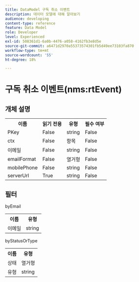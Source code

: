 ```yaml
---
title: DataModel 구독 취소 이벤트
description: 데이터 모델에 대해 알아보기
audience: developing
content-type: reference
feature: Data Model
role: Developer
level: Experienced
exl-id: 508361d1-6a0b-4476-a058-4162fb3e8d5e
source-git-commit: a6471d2970a55373574301fb5d49ee73103fa870
workflow-type: tm+mt
source-wordcount: '55'
ht-degree: 18%

---
```


# 구독 취소 이벤트(nms:rtEvent)

## 개체 설명

<table>
               <tr>
                  <th>이름</th>
                  <th>읽기 전용</th>
                  <th>유형</th>
                  <th>필수 여부</th>
               </tr>
               <tr>
                  <td>PKey</td>
                  <td>False</td>
                  <td>string</td>
                  <td>False</td>
               </tr>
               <tr>
                  <td>ctx</td>
                  <td>False</td>
                  <td>항목</td>
                  <td>False</td>
               </tr>
               <tr>
                  <td>이메일</td>
                  <td>False</td>
                  <td>string</td>
                  <td>False</td>
               </tr>
               <tr>
                  <td>emailFormat</td>
                  <td>False</td>
                  <td>열거형</td>
                  <td>False</td>
               </tr>
               <tr>
                  <td>mobilePhone</td>
                  <td>False</td>
                  <td>string</td>
                  <td>False</td>
               </tr>
               <tr>
                  <td>serverUrl</td>
                  <td>True</td>
                  <td>string</td>
                  <td>False</td>
               </tr>
            </table>

## 필터

byEmail

<table>
    <tr>
    <th>이름</th>
    <th>유형</th>
    </tr>
    <tr>
    <td>이메일</td>
    <td>string</td>
    </tr>
</table>

byStatusOrType

<table>
        <tr>
        <th>이름</th>
        <th>유형</th>
        </tr>
        <tr>
        <td>상태</td>
        <td>열거형</td>
        </tr>
        <tr>
        <td>유형</td>
        <td>string</td>
        </tr>
    </table>
